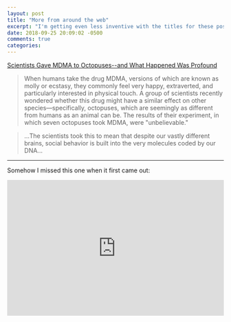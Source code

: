 ```yaml
---
layout: post
title: "More from around the web"
excerpt: "I'm getting even less inventive with the titles for these posts"
date: 2018-09-25 20:09:02 -0500
comments: true
categories: 
---
```


[Scientists Gave MDMA to Octopuses--and What Happened Was Profound](https://gizmodo.com/scientists-gave-mdma-to-octopuses-and-what-happened-was-1829191638)

>When humans take the drug MDMA, versions of which are known as molly or ecstasy, they commonly feel very happy, extraverted, and particularly interested in physical touch. A group of scientists recently wondered whether this drug might have a similar effect on other species—specifically, octopuses, which are seemingly as different from humans as an animal can be. The results of their experiment, in which seven octopuses took MDMA, were "unbelievable."

>...The scientists took this to mean that despite our vastly different brains, social behavior is built into the very molecules coded by our DNA...

---

Somehow I missed this one when it first came out:

<iframe width="100%" height="315" src="https://www.youtube.com/embed/gWIi6Pytde8?rel=0" frameborder="0" allow="autoplay; encrypted-media" allowfullscreen></iframe>
